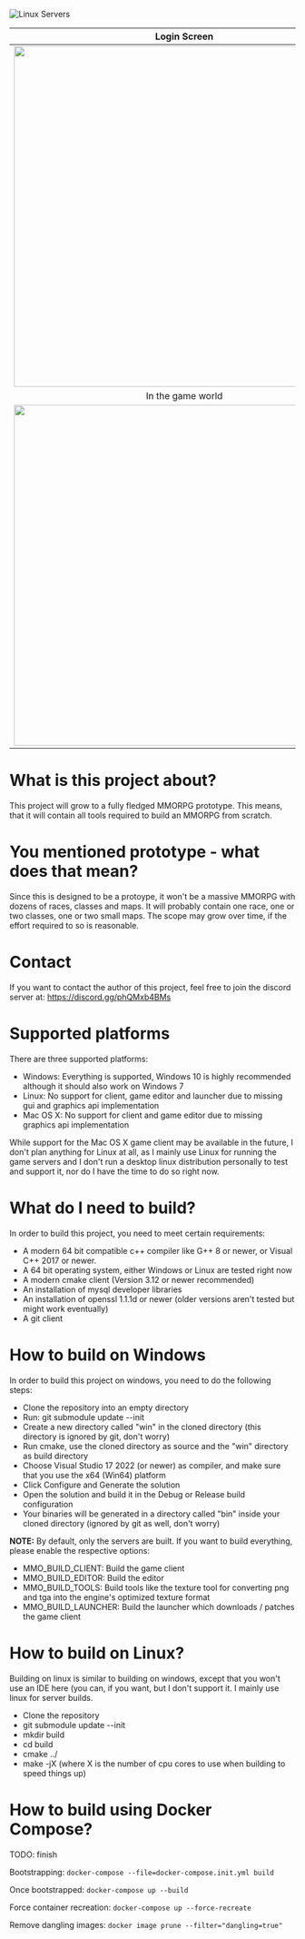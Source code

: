![Linux Servers](https://github.com/Kyoril/mmo/workflows/Linux%20Servers/badge.svg)

Login Screen             |  Character Selection Screen
:-------------------------:|:-------------------------:
<img src="https://user-images.githubusercontent.com/9358023/85418557-34ccf280-b571-11ea-866c-7e18aaf989b6.png" width="600">  |  <img src="https://cdn.discordapp.com/attachments/679667054424359054/793784839647395850/unknown.png" width="600">
In the game world        |  
<img src="https://user-images.githubusercontent.com/9358023/148674907-02b033c2-a892-4ffd-b2b6-fead925f39be.png" width="600">  |  

# What is this project about?
This project will grow to a fully fledged MMORPG prototype. This means, that it will contain all tools required to build an MMORPG from scratch.

# You mentioned prototype - what does that mean?
Since this is designed to be a protoype, it won't be a massive MMORPG with dozens of races, classes and maps. It will probably contain one race, one or two classes, one or two small maps. The scope may grow over time, if the effort required to so is reasonable.

# Contact
If you want to contact the author of this project, feel free to join the discord server at: https://discord.gg/phQMxb4BMs

# Supported platforms
There are three supported platforms:

* Windows: Everything is supported, Windows 10 is highly recommended although it should also work on Windows 7
* Linux: No support for client, game editor and launcher due to missing gui and graphics api implementation
* Mac OS X: No support for client and game editor due to missing graphics api implementation

While support for the Mac OS X game client may be available in the future, I don't plan anything for Linux at all, as I mainly use Linux for running the game servers and I don't run a desktop linux distribution personally to test and support it, nor do I have the time to do so right now.

# What do I need to build?
In order to build this project, you need to meet certain requirements:

* A modern 64 bit compatible c++ compiler like G++ 8 or newer, or Visual C++ 2017 or newer.
* A 64 bit operating system, either Windows or Linux are tested right now
* A modern cmake client (Version 3.12 or newer recommended)
* An installation of mysql developer libraries
* An installation of openssl 1.1.1d or newer (older versions aren't tested but might work eventually)
* A git client

# How to build on Windows
In order to build this project on windows, you need to do the following steps:

* Clone the repository into an empty directory
* Run: git submodule update --init
* Create a new directory called "win" in the cloned directory (this directory is ignored by git, don't worry)
* Run cmake, use the cloned directory as source and the "win" directory as build directory
* Choose Visual Studio 17 2022 (or newer) as compiler, and make sure that you use the x64 (Win64) platform
* Click Configure and Generate the solution
* Open the solution and build it in the Debug or Release build configuration
* Your binaries will be generated in a directory called "bin" inside your cloned directory (ignored by git as well, don't worry)

**NOTE:** By default, only the servers are built. If you want to build everything, please enable the respective options:

* MMO_BUILD_CLIENT: Build the game client
* MMO_BUILD_EDITOR: Build the editor
* MMO_BUILD_TOOLS: Build tools like the texture tool for converting png and tga into the engine's optimized texture format
* MMO_BUILD_LAUNCHER: Build the launcher which downloads / patches the game client

# How to build on Linux?
Building on linux is similar to building on windows, except that you won't use an IDE here (you can, if you want, but I don't support it. I mainly use linux for server builds.

* Clone the repository
* git submodule update --init
* mkdir build
* cd build
* cmake ../
* make -jX    (where X is the number of cpu cores to use when building to speed things up)

# How to build using Docker Compose?

TODO: finish

Bootstrapping: `docker-compose --file=docker-compose.init.yml build`

Once bootstrapped: `docker-compose up --build`

Force container recreation: `docker-compose up --force-recreate`

Remove dangling images: `docker image prune --filter="dangling=true"`
